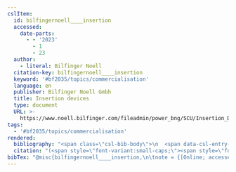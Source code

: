 ```yaml
---
cslItem:
  id: bilfingernoell____insertion
  accessed:
    date-parts:
      - - '2023'
        - 1
        - 23
  author:
    - literal: Bilfinger Noell
  citation-key: bilfingernoell____insertion
  keyword: '#bf2035/topics/commercialisation'
  language: en
  publisher: Bilfinger Noell Gmbh
  title: Insertion devices
  type: document
  URL: >-
    https://www.noell.bilfinger.com/fileadmin/power_bng/SCU/Insertion_Devices.pdf
tags:
  - '#bf2035/topics/commercialisation'
rendered:
  bibliography: "<span class=\"csl-bib-body\">\n  <span data-csl-entry-id=\"bilfingernoell____insertion\" class=\"csl-entry\"><span class='author-bib'>Bilfinger Noell</span>. <span class='date-bib'>(o.\_J.)</span>. <span class='title'><i><b><span style=\"font-style:normal;\">Insertion devices</span></b></i></span>. Bilfinger Noell Gmbh. <span class='URL'>Abgerufen 23. Januar 2023, von <a href='https://www.noell.bilfinger.com/fileadmin/power_bng/SCU/Insertion_Devices.pdf'>LINK</a></span></span>\n</span>"
  citation: "(<span style=\"font-variant:small-caps;\"><span style=\"font-variant:small-caps;\">Bilfinger Noell</span></span>, o.\_J.)"
bibTex: "@misc{bilfingernoell____insertion,\n\tnote = {[Online; accessed 2023-01-23]},\n\tauthor = {{Bilfinger Noell}},\n\tpublisher = {Bilfinger Noell Gmbh},\n\ttitle = {Insertion devices},\n\turl = {https://www.noell.bilfinger.com/fileadmin/power_bng/SCU/Insertion_Devices.pdf},\n}\n\n"
---
```

